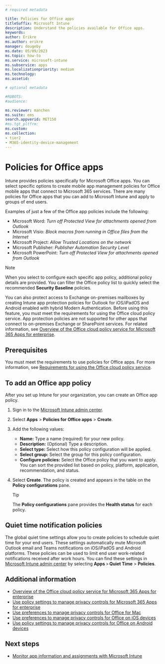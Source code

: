 ```yaml
---
# required metadata

title: Policies for Office apps
titleSuffix: Microsoft Intune
description: Understand the policies available for Office apps.
keywords:
author: Erikre
ms.author: erikre
manager: dougeby
ms.date: 05/09/2023
ms.topic: how-to
ms.service: microsoft-intune
ms.subservice: apps
ms.localizationpriority: medium
ms.technology:
ms.assetid: 

# optional metadata

#ROBOTS:
#audience:

ms.reviewer: manchen
ms.suite: ems
search.appverid: MET150
#ms.tgt_pltfrm:
ms.custom: 
ms.collection:
- tier2
- M365-identity-device-management
---
```


# Policies for Office apps

Intune provides policies specifically for Microsoft Office apps. You can select specific options to create mobile app management policies for Office mobile apps that connect to Microsoft 365 services. There are many policies for Office apps that you can add to Microsoft Intune and apply to groups of end users.

Examples of just a few of the Office app policies include the following:
- Microsoft Word: *Turn off Protected View for attachments opened from Outlook*
- Microsoft Visio: *Block macros from running in Office files from the Internet*
- Microsoft Project: *Allow Trusted Locations on the network*
- Microsoft Publisher: *Publisher Automation Security Level*
- Microsoft PowerPoint: *Turn off Protected View for attachments opened from Outlook*

> [!NOTE]
> When you select to configure each specific app policy, additional policy details are provided. You can filter the Office policy list to quickly select the recommended **Security Baseline** policies.

You can also protect access to Exchange on-premises mailboxes by creating Intune app protection policies for Outlook for iOS/iPadOS and Android enabled with hybrid Modern Authentication. Before using this feature, you must meet the requirements for using the Office cloud policy service. App protection policies are not supported for other apps that connect to on-premises Exchange or SharePoint services. For related information, see [Overview of the Office cloud policy service for Microsoft 365 Apps for enterprise](/deployoffice/overview-office-cloud-policy-service).

## Prerequisites

You must meet the requirements to use policies for Office apps. For more information, see [Requirements for using the Office cloud policy service](/deployoffice/overview-office-cloud-policy-service#requirements-for-using-the-office-cloud-policy-service).

## To add an Office app policy

After you set up Intune for your organization, you can create an Office app policy.

1. Sign in to the [Microsoft Intune admin center](https://go.microsoft.com/fwlink/?linkid=2109431).
2. Select **Apps** > **Policies for Office apps** > **Create**.
3. Add the following values:
    - **Name:** Type a name (required) for your new policy.
    - **Description:** (Optional) Type a description.
    - **Select type:** Select how this policy configuration will be applied.
    - **Select group:** Select the group for this policy configuration.
    - **Configure policies:** Select the Office policy that you want to apply. You can sort the provided list based on policy, platform, application, recommendation, and status.
4. Select **Create**. The policy is created and appears in the table on the **Policy configurations** pane.

   > [!TIP]
   > The **Policy configurations** pane provides the **Health status** for each policy.

## Quiet time notification policies

The global quiet time settings allow you to create policies to schedule quiet time for your end users. These settings automatically mute Microsoft Outlook email and Teams notifications on iOS/iPadOS and Android platforms. These policies can be used to limit end user work-related notifications received after work hours. You can find these settings in [Microsoft Intune admin center](https://go.microsoft.com/fwlink/?linkid=2109431) by selecting **Apps** > **Quiet Time** > **Policies**.

## Additional information

- [Overview of the Office cloud policy service for Microsoft 365 Apps for enterprise](/deployoffice/overview-office-cloud-policy-service)
- [Use policy settings to manage privacy controls for Microsoft 365 Apps for enterprise](/deployoffice/privacy/manage-privacy-controls)
- [Use preferences to manage privacy controls for Office for Mac](/deployoffice/privacy/mac-privacy-preferences)
- [Use preferences to manage privacy controls for Office on iOS devices](/deployoffice/privacy/ios-privacy-preferences)
- [Use policy settings to manage privacy controls for Office on Android devices](/deployoffice/privacy/android-privacy-controls)

## Next steps

- [Monitor app information and assignments with Microsoft Intune](apps-monitor.md)
